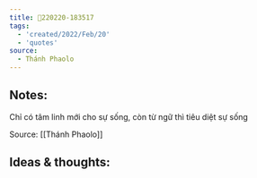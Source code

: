 ```yaml
---
title: 💬220220-183517
tags:
  - 'created/2022/Feb/20'
  - 'quotes'
source:
  - Thánh Phaolo
---
```


## Notes:
Chỉ có tâm linh mới cho sự sống, còn từ ngữ thì tiêu diệt sự sống

Source: [[Thánh Phaolo]]

## Ideas & thoughts:
